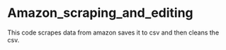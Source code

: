 # Amazon_scraping_and_editing
This code scrapes data from amazon saves it to csv and then cleans the csv.
